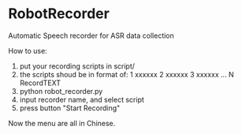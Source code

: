 # RobotRecorder
Automatic Speech recorder for ASR data collection

How to use:
1. put your recording scripts in script/
2. the scripts shoud be in format of:
  1 xxxxxx
  2 xxxxxx
  3 xxxxxx
  ...
  N RecordTEXT
3. python robot_recorder.py
4. input recorder name, and select script
5. press button "Start Recording"

Now the menu are all in Chinese.
